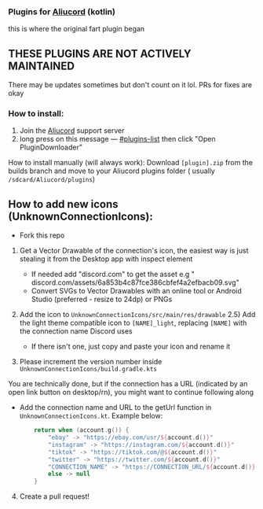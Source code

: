 ### Plugins for [Aliucord](https://github.com/Aliucord) (kotlin)

this is where the original fart plugin began

## THESE PLUGINS ARE NOT ACTIVELY MAINTAINED
There may be updates sometimes but don't count on it lol. PRs for fixes are okay


### How to install:

1) Join the [Aliucord](https://discord.gg/EsNDvBaHVU) support server
2) long press on this message — [#plugins-list](https://discord.com/channels/811255666990907402/811275162715553823/958136372928053339)
   then click "Open PluginDownloader"

How to install manually (will always work):
Download `[plugin].zip` from the builds branch and move to your Aliucord plugins folder (
usually `/sdcard/Aliucord/plugins`)

## How to add new icons (UnknownConnectionIcons):

- Fork this repo
1) Get a Vector Drawable of the connection's icon, the easiest way is just stealing it from the
   Desktop app with inspect element
    - If needed add "discord.com" to get the asset e.g "
      discord.com/assets/6a853b4c87fce386cbfef4a2efbacb09.svg"
    - Convert SVGs to Vector Drawables with an online tool or Android Studio (preferred - resize to
      24dp) or PNGs
2) Add the icon to `UnknownConnectionIcons/src/main/res/drawable`
   2.5) Add the light theme compatible icon to `[NAME]_light`, replacing `[NAME]` with the
   connection name Discord uses
    - If there isn't one, just copy and paste your icon and rename it

3) Please increment the version number inside `UnknownConnectionIcons/build.gradle.kts`

You are technically done, but if the connection has a URL (indicated by an open link button on
desktop/rn), you might want to continue following along

- Add the connection name and URL to the getUrl function in `UnknownConnectionIcons.kt`. Example
   below:
    ```kotlin
        return when (account.g()) {
            "ebay" -> "https://ebay.com/usr/${account.d()}"
            "instagram" -> "https://instagram.com/${account.d()}"
            "tiktok" -> "https://tiktok.com/@${account.d()}"
            "twitter" -> "https://twitter.com/${account.d()}"
            "CONNECTION_NAME" -> "https://CONNECTION_URL/${account.d()}"
            else -> null
        }
   ```

4) Create a pull request!
